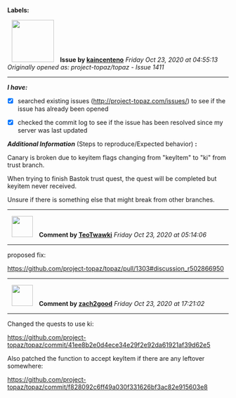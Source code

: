 **Labels:**



<a href="https://github.com/kaincenteno"><img src="https://avatars3.githubusercontent.com/u/26943220?v=4" width="96" height="96" hspace="10"></img></a> **Issue by [kaincenteno](https://github.com/kaincenteno)**
_Friday Oct 23, 2020 at 04:55:13_
_Originally opened as: project-topaz/topaz - Issue 1411_

----

<!-- place 'x' mark between square [] brackets to checkmark box -->
**_I have:_**

- [x] searched existing issues (http://project-topaz.com/issues/) to see if the issue has already been opened
- [x] checked the commit log to see if the issue has been resolved since my server was last updated

**_Additional Information_** (Steps to reproduce/Expected behavior) **:** 

Canary is broken due to keyitem flags changing from "keyItem" to "ki" from trust branch.
When trying to finish Bastok trust quest, the quest will be completed but keyitem never received.
Unsure if there is something else that might break from other branches.



----
<a href="https://github.com/TeoTwawki"><img src="https://avatars0.githubusercontent.com/u/6871475?v=4" width="48" height="48" hspace="10"></img></a> **Comment by [TeoTwawki](https://github.com/TeoTwawki)**
_Friday Oct 23, 2020 at 05:14:06_

----

proposed fix:
https://github.com/project-topaz/topaz/pull/1303#discussion_r502866950


----
<a href="https://github.com/zach2good"><img src="https://avatars3.githubusercontent.com/u/1389729?v=4" width="48" height="48" hspace="10"></img></a> **Comment by [zach2good](https://github.com/zach2good)**
_Friday Oct 23, 2020 at 17:21:02_

----

Changed the quests to use ki:
https://github.com/project-topaz/topaz/commit/41ee8b2e0d4ece34e29f2e92da61921af39d62e5

Also patched the function to accept keyItem if there are any leftover somewhere:
https://github.com/project-topaz/topaz/commit/f828092c6ff49a030f331626bf3ac82e915603e8
